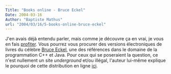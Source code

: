 ```yaml
---
Title: "Books online - Bruce Eckel"
Date: 2004-03-16
Author: "Baptiste Mathus"
url: "2004/03/16/5-books-online-bruce-eckel"
---
```




J'en avais déjà entendu parler, mais comme je découvre ça en vrai, je
vous en fais [profiter](http://mindview.net/Books/DownloadSites). Vous
pourrez vous procurer des versions électroniques de livres du célèbre
[Bruce Eckel](http://www.bruceeckel.com/), une des références dans le
domaine de la programmation C++ et Java. Pour ceux qui se poseraient la
question, ce n'est nullement un site *underground* et/ou illégal,
l'auteur lui-même explique le pourquoi de cette distribution en ligne
[ici](http://mindview.net/FAQ/FAQ-010).

